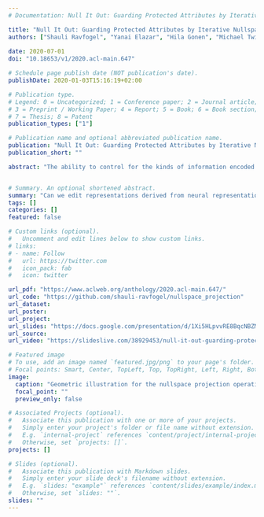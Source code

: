 ```yaml
---
# Documentation: Null It Out: Guarding Protected Attributes by Iterative Nullspace Projection

title: "Null It Out: Guarding Protected Attributes by Iterative Nullspace Projection"
authors: ["Shauli Ravfogel", "Yanai Elazar", "Hila Gonen", "Michael Twiton", "Yoav Goldberg"]
               
date: 2020-07-01
doi: "10.18653/v1/2020.acl-main.647"

# Schedule page publish date (NOT publication's date).
publishDate: 2020-01-03T15:16:19+02:00

# Publication type.
# Legend: 0 = Uncategorized; 1 = Conference paper; 2 = Journal article;
# 3 = Preprint / Working Paper; 4 = Report; 5 = Book; 6 = Book section;
# 7 = Thesis; 8 = Patent
publication_types: ["1"]

# Publication name and optional abbreviated publication name.
publication: "Null It Out: Guarding Protected Attributes by Iterative Nullspace Projection"
publication_short: ""

abstract: "The ability to control for the kinds of information encoded in neural representation has a variety of use cases, especially in light of the challenge of interpreting these models. We present Iterative Null-space Projection (INLP), a novel method for removing information from neural representations. Our method is based on repeated training of linear classifiers that predict a certain property we aim to remove, followed by projection of the representations on their null-space. By doing so, the classifiers become oblivious to that target property, making it hard to linearly separate the data according to it. While applicable for multiple uses, we evaluate our method on bias and fairness use-cases, and show that our method is able to mitigate bias in word embeddings, as well as to increase fairness in a setting of multi-class classification."


# Summary. An optional shortened abstract.
summary: "Can we edit representations derived from neural representations in a post-hoc manner? We propose a data-driven projection method to selectively remove information from neural representation. When evaluated in the context of neutralizing gender information, we demonstrate that the method is highly effective in reducing bias while maintaining interpretability and tractability."
tags: []
categories: []
featured: false

# Custom links (optional).
#   Uncomment and edit lines below to show custom links.
# links:
# - name: Follow
#   url: https://twitter.com
#   icon_pack: fab
#   icon: twitter

url_pdf: "https://www.aclweb.org/anthology/2020.acl-main.647/"
url_code: "https://github.com/shauli-ravfogel/nullspace_projection"
url_dataset:
url_poster:
url_project:
url_slides: "https://docs.google.com/presentation/d/1Xi5HLpvvRE8BqcNBZMyPS4gBa0i0lqZvRebz-AZxAPA/edit?usp=sharing"
url_source:
url_video: "https://slideslive.com/38929453/null-it-out-guarding-protected-attributes-by-iterative-nullspace-projection"

# Featured image
# To use, add an image named `featured.jpg/png` to your page's folder.
# Focal points: Smart, Center, TopLeft, Top, TopRight, Left, Right, BottomLeft, Bottom, BottomRight.
image:
  caption: "Geometric illustration for the nullspace projection operation in the basis of INLP."
  focal_point: ""
  preview_only: false

# Associated Projects (optional).
#   Associate this publication with one or more of your projects.
#   Simply enter your project's folder or file name without extension.
#   E.g. `internal-project` references `content/project/internal-project/index.md`.
#   Otherwise, set `projects: []`.
projects: []

# Slides (optional).
#   Associate this publication with Markdown slides.
#   Simply enter your slide deck's filename without extension.
#   E.g. `slides: "example"` references `content/slides/example/index.md`.
#   Otherwise, set `slides: ""`.
slides: ""
---
```


